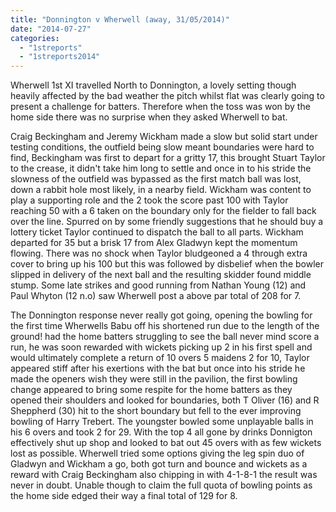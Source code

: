 ```yaml
---
title: "Donnington v Wherwell (away, 31/05/2014)"
date: "2014-07-27"
categories: 
  - "1streports"
  - "1streports2014"
---
```


Wherwell 1st XI travelled North to Donnington, a lovely setting though heavily affected by the bad weather the pitch whilst flat was clearly going to present a challenge for batters. Therefore when the toss was won by the home side there was no surprise when they asked Wherwell to bat.

Craig Beckingham and Jeremy Wickham made a slow but solid start under testing conditions, the outfield being slow meant boundaries were hard to find, Beckingham was first to depart for a gritty 17, this brought Stuart Taylor to the crease, it didn't take him long to settle and once in to his stride the slowness of the outfield was bypassed as the first match ball was lost, down a rabbit hole most likely, in a nearby field. Wickham was content to play a supporting role and the 2 took the score past 100 with Taylor reaching 50 with a 6 taken on the boundary only for the fielder to fall back over the line. Spurred on by some friendly suggestions that he should buy a lottery ticket Taylor continued to dispatch the ball to all parts. Wickham departed for 35 but a brisk 17 from Alex Gladwyn kept the momentum flowing. There was no shock when Taylor bludgeoned a 4 through extra cover to bring up his 100 but this was followed by disbelief when the bowler slipped in delivery of the next ball and the resulting skidder found middle stump. Some late strikes and good running from Nathan Young (12) and Paul Whyton (12 n.o) saw Wherwell post a above par total of 208 for 7.

The Donnington response never really got going, opening the bowling for the first time Wherwells Babu off his shortened run due to the length of the ground! had the home batters struggling to see the ball never mind score a run, he was soon rewarded with wickets picking up 2 in his first spell and would ultimately complete a return of 10 overs 5 maidens 2 for 10, Taylor appeared stiff after his exertions with the bat but once into his stride he made the openers wish they were still in the pavilion, the first bowling change appeared to bring some respite for the home batters as they opened their shoulders and looked for boundaries, both T Oliver (16) and R Sheppherd (30) hit to the short boundary but fell to the ever improving bowling of Harry Trebert. The youngster bowled some unplayable balls in his 6 overs and took 2 for 29. With the top 4 all gone by drinks Donnigton effectively shut up shop and looked to bat out 45 overs with as few wickets lost as possible. Wherwell tried some options giving the leg spin duo of Gladwyn and Wickham a go, both got turn and bounce and wickets as a reward with Craig Beckingham also chipping in with 4-1-8-1 the result was never in doubt. Unable though to claim the full quota of bowling points as the home side edged their way a final total of 129 for 8.
